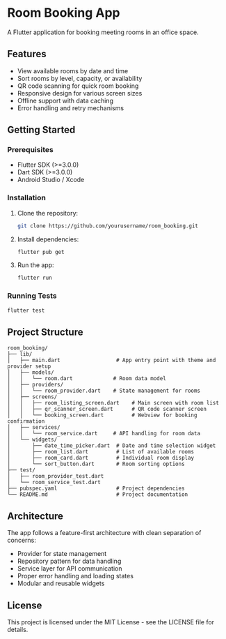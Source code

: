 # Room Booking App

A Flutter application for booking meeting rooms in an office space.

## Features

- View available rooms by date and time
- Sort rooms by level, capacity, or availability
- QR code scanning for quick room booking
- Responsive design for various screen sizes
- Offline support with data caching
- Error handling and retry mechanisms

## Getting Started

### Prerequisites

- Flutter SDK (>=3.0.0)
- Dart SDK (>=3.0.0)
- Android Studio / Xcode

### Installation

1. Clone the repository:
   ```bash
   git clone https://github.com/yourusername/room_booking.git
   ```

2. Install dependencies:
   ```bash
   flutter pub get
   ```

3. Run the app:
   ```bash
   flutter run
   ```

### Running Tests

```bash
flutter test
```

## Project Structure

```
room_booking/
├── lib/
│   ├── main.dart                  # App entry point with theme and provider setup
│   ├── models/
│   │   └── room.dart             # Room data model
│   ├── providers/
│   │   └── room_provider.dart    # State management for rooms
│   ├── screens/
│   │   ├── room_listing_screen.dart    # Main screen with room list
│   │   ├── qr_scanner_screen.dart      # QR code scanner screen
│   │   └── booking_screen.dart         # Webview for booking confirmation
│   ├── services/
│   │   └── room_service.dart     # API handling for room data
│   └── widgets/
│       ├── date_time_picker.dart  # Date and time selection widget
│       ├── room_list.dart         # List of available rooms
│       ├── room_card.dart         # Individual room display
│       └── sort_button.dart       # Room sorting options
├── test/
│   ├── room_provider_test.dart
│   └── room_service_test.dart
├── pubspec.yaml                   # Project dependencies
└── README.md                      # Project documentation
```

## Architecture

The app follows a feature-first architecture with clean separation of concerns:

- Provider for state management
- Repository pattern for data handling
- Service layer for API communication
- Proper error handling and loading states
- Modular and reusable widgets

## License

This project is licensed under the MIT License - see the LICENSE file for details.
```